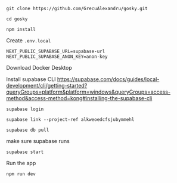 ```
git clone https://github.com/GrecuAlexandru/gosky.git
```

```
cd gosky
```

```
npm install
```

Create `.env.local`

```
NEXT_PUBLIC_SUPABASE_URL=supabase-url
NEXT_PUBLIC_SUPABASE_ANON_KEY=anon-key
```

Download Docker Desktop

Install supabase CLI https://supabase.com/docs/guides/local-development/cli/getting-started?queryGroups=platform&platform=windows&queryGroups=access-method&access-method=kong#installing-the-supabase-cli

```
supabase login
```

```
supabase link --project-ref alkweoedcfsjubymmehl
```

```
supabase db pull
```

make sure supabase runs

```
supabase start
```

Run the app

```
npm run dev
```
